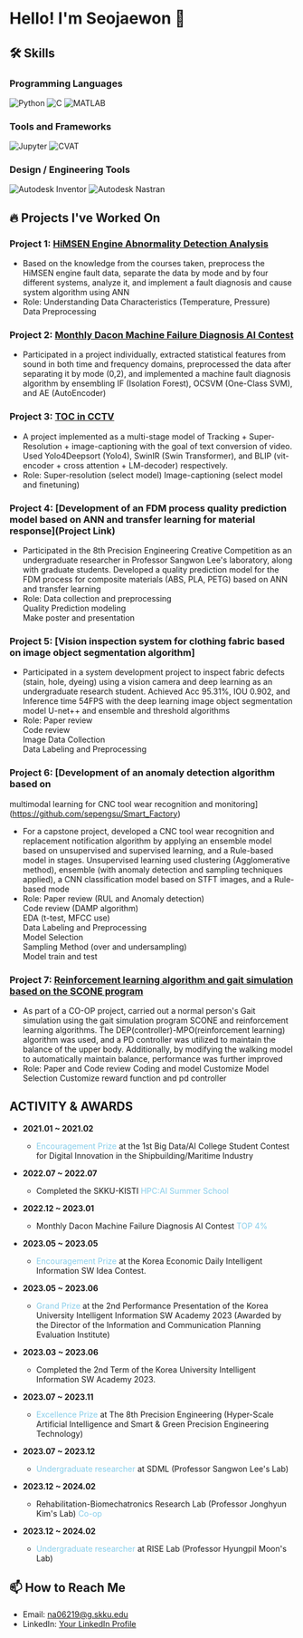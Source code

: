 # Hello! I'm Seojaewon 👋

## 🛠️ Skills

### Programming Languages
![Python](https://img.shields.io/badge/Python-3776AB?style=for-the-badge&logo=python&logoColor=white)
![C](https://img.shields.io/badge/-C-A8B9CC?style=for-the-badge&logo=c&logoColor=white)
![MATLAB](https://img.shields.io/badge/-MATLAB-0076A8?style=for-the-badge&logo=matlab&logoColor=white)

### Tools and Frameworks
![Jupyter](https://img.shields.io/badge/Jupyter-F37626.svg?&style=for-the-badge&logo=Jupyter&logoColor=white)
![CVAT](https://img.shields.io/badge/-CVAT-5C3EE8?style=for-the-badge&logo=OpenCV&logoColor=white)

### Design / Engineering Tools
![Autodesk Inventor](https://img.shields.io/badge/Inventor-0696D7?style=for-the-badge&logo=autodesk&logoColor=white)
![Autodesk Nastran](https://img.shields.io/badge/Nastran-FF3E00?style=for-the-badge&logo=autodesk&logoColor=white)


## 🔥 Projects I've Worked On

### Project 1: [HiMSEN Engine Abnormality Detection Analysis](https://github.com/sepengsu/HiMSEN)
- Based on the knowledge from the courses taken, preprocess the HiMSEN engine fault data, separate the data by mode and by four different systems, analyze it, and implement a fault diagnosis and cause system algorithm using ANN
- Role: Understanding Data Characteristics (Temperature, Pressure)  
        Data Preprocessing

### Project 2: [Monthly Dacon Machine Failure Diagnosis AI Contest](https://github.com/sepengsu/DACON-machine-fault-diagnosis)
- Participated in a project individually, extracted statistical features from sound in both time and frequency domains, preprocessed the data after separating it by mode (0,2), and implemented a machine fault diagnosis algorithm by ensembling IF (Isolation Forest), OCSVM (One-Class SVM), and AE (AutoEncoder)

### Project 3: [TOC in CCTV](https://github.com/INISW/INISW6)
- A project implemented as a multi-stage model of Tracking + Super-Resolution + image-captioning with the goal of text conversion
of video. Used Yolo4Deepsort (Yolo4), SwinIR (Swin Transformer), and BLIP (vit-encoder + cross attention + LM-decoder) respectively.
- Role: Super-resolution (select model)
  Image-captioning (select model and finetuning)

### Project 4: [Development of an FDM process quality prediction model based on ANN and transfer learning for material response](Project Link)
- Participated in the 8th Precision Engineering Creative Competition as an undergraduate researcher in Professor Sangwon Lee's
laboratory, along with graduate students. Developed a quality prediction model for the FDM process for composite materials
(ABS, PLA, PETG) based on ANN and transfer learning
- Role: Data collection and preprocessing  
Quality Prediction modeling  
Make poster and presentation

### Project 5: [Vision inspection system for clothing fabric based on image object segmentation algorithm]
- Participated in a system development project to inspect fabric defects (stain, hole, dyeing) using a vision camera and deep
learning as an undergraduate research student. Achieved Acc 95.31%, IOU 0.902, and Inference time 54FPS with the deep
learning image object segmentation model U-net++ and ensemble and threshold algorithms
- Role: Paper review  
Code review  
Image Data Collection  
Data Labeling and Preprocessing  

### Project 6: [Development of an anomaly detection algorithm based on
multimodal learning for CNC tool wear recognition and monitoring](https://github.com/sepengsu/Smart_Factory)
- For a capstone project, developed a CNC tool wear recognition and replacement notification algorithm by applying an
ensemble model based on unsupervised and supervised learning, and a Rule-based model in stages. Unsupervised learning
used clustering (Agglomerative method), ensemble (with anomaly detection and sampling techniques applied), a CNN
classification model based on STFT images, and a Rule-based mode
- Role: Paper review (RUL and Anomaly detection)  
Code review (DAMP algorithm)  
EDA (t-test, MFCC use)  
Data Labeling and Preprocessing  
Model Selection  
Sampling Method (over and undersampling)  
Model train and test

### Project 7: [Reinforcement learning algorithm and gait simulation based on the SCONE program](https://github.com/sepengsu/winter_co_op)
- As part of a CO-OP project, carried out a normal person's Gait simulation using the gait simulation program SCONE and
reinforcement learning algorithms. The DEP(controller)-MPO(reinforcement learning) algorithm was used, and a PD controller
was utilized to maintain the balance of the upper body. Additionally, by modifying the walking model to automatically
maintain balance, performance was further improved
- Role: Paper and Code review
Coding and model Customize
Model Selection
Customize reward function and pd controller

## ACTIVITY & AWARDS

- **2021.01 ~ 2021.02**
  - <span style="color:skyblue;">Encouragement Prize</span> at the 1st Big Data/AI College Student Contest for Digital Innovation in the Shipbuilding/Maritime Industry

- **2022.07 ~ 2022.07**
  - Completed the SKKU-KISTI <span style="color:skyblue;">HPC:AI Summer School</span>

- **2022.12 ~ 2023.01**
  - Monthly Dacon Machine Failure Diagnosis AI Contest <span style="color:skyblue;">TOP 4%</span>

- **2023.05 ~ 2023.05**
  - <span style="color:skyblue;">Encouragement Prize</span> at the Korea Economic Daily Intelligent Information SW Idea Contest.

- **2023.05 ~ 2023.06**
  - <span style="color:skyblue;">Grand Prize</span> at the 2nd Performance Presentation of the Korea University Intelligent Information SW Academy 2023 (Awarded by the Director of the Information and Communication Planning Evaluation Institute)

- **2023.03 ~ 2023.06**
  - Completed the 2nd Term of the Korea University Intelligent Information SW Academy 2023.

- **2023.07 ~ 2023.11**
  - <span style="color:skyblue;">Excellence Prize</span> at The 8th Precision Engineering (Hyper-Scale Artificial Intelligence and Smart & Green Precision Engineering Technology)

- **2023.07 ~ 2023.12**
  - <span style="color:skyblue;">Undergraduate researcher</span> at SDML (Professor Sangwon Lee's Lab)

- **2023.12 ~ 2024.02**
  - Rehabilitation-Biomechatronics Research Lab (Professor Jonghyun Kim's Lab) <span style="color:skyblue;">Co-op</span>
  
- **2023.12 ~ 2024.02**
  - <span style="color:skyblue;">Undergraduate researcher</span> at RISE Lab (Professor Hyungpil Moon's Lab) 

## 📫 How to Reach Me
- Email: na06219@g.skku.edu
- LinkedIn: [Your LinkedIn Profile](www.linkedin.com/in/seopengsu)


